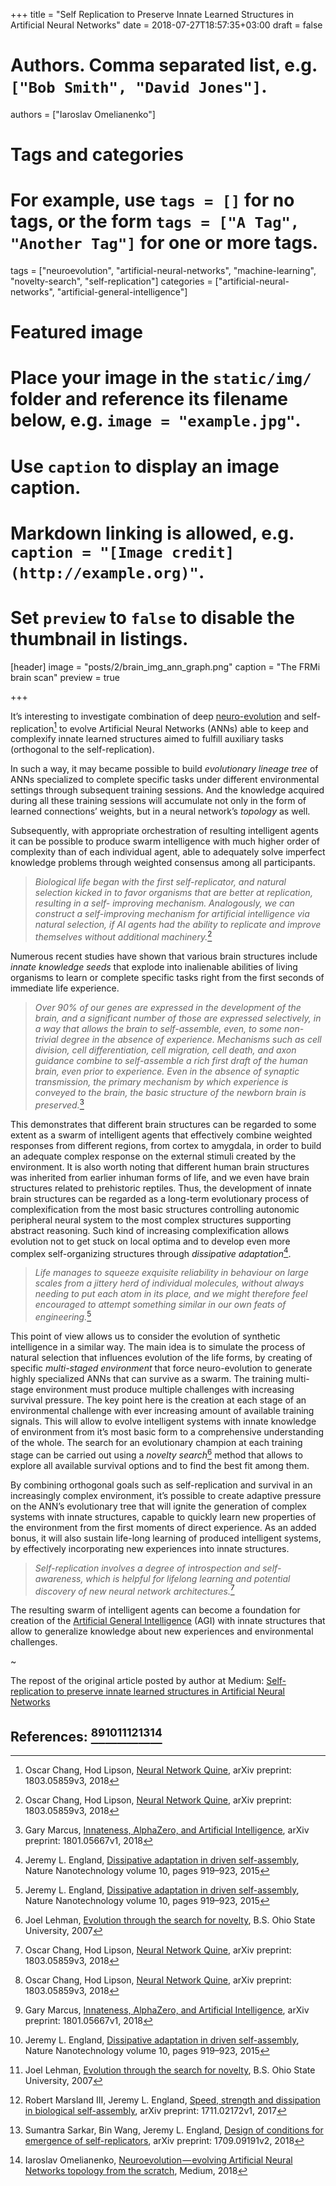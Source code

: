 +++
title = "Self Replication to Preserve Innate Learned Structures in Artificial Neural Networks"
date = 2018-07-27T18:57:35+03:00
draft = false

# Authors. Comma separated list, e.g. `["Bob Smith", "David Jones"]`.
authors = ["Iaroslav Omelianenko"]

# Tags and categories
# For example, use `tags = []` for no tags, or the form `tags = ["A Tag", "Another Tag"]` for one or more tags.
tags = ["neuroevolution", "artificial-neural-networks", "machine-learning", "novelty-search", "self-replication"]
categories = ["artificial-neural-networks", "artificial-general-intelligence"]

# Featured image
# Place your image in the `static/img/` folder and reference its filename below, e.g. `image = "example.jpg"`.
# Use `caption` to display an image caption.
#   Markdown linking is allowed, e.g. `caption = "[Image credit](http://example.org)"`.
# Set `preview` to `false` to disable the thumbnail in listings.
[header]
image = "posts/2/brain_img_ann_graph.png"
caption = "The FRMi brain scan"
preview = true

+++

It’s interesting to investigate combination of deep [neuro-evolution](https://medium.com/@io42/neuroevolution-evolving-artificial-neural-networks-topology-from-the-scratch-d1ebc5540d84) and self-replication[^1] to evolve Artificial Neural Networks (ANNs) able to keep and complexify innate learned structures aimed to fulfill auxiliary tasks (orthogonal to the self-replication).

In such a way, it may became possible to build *evolutionary lineage tree* of ANNs specialized to complete specific tasks under different environmental settings through subsequent training sessions. And the knowledge acquired during all these training sessions will accumulate not only in the form of learned connections’ weights, but in a neural network’s *topology* as well.

Subsequently, with appropriate orchestration of resulting intelligent agents it can be possible to produce swarm intelligence with much higher order of complexity than of each individual agent, able to adequately solve imperfect knowledge problems through weighted consensus among all participants.

> *Biological life began with the first self-replicator, and natural selection kicked in to favor organisms that are better at replication, resulting in a self- improving mechanism. Analogously, we can construct a self-improving mechanism for artificial intelligence via natural selection, if AI agents had the ability to replicate and improve themselves without additional machinery.*[^1]

Numerous recent studies have shown that various brain structures include *innate knowledge seeds* that explode into inalienable abilities of living organisms to learn or complete specific tasks right from the first seconds of immediate life experience.

> *Over 90% of our genes are expressed in the development of the brain, and a significant number of those are expressed selectively, in a way that allows the brain to self-assemble, even, to some non-trivial degree in the absence of experience. Mechanisms such as cell division, cell differentiation, cell migration, cell death, and axon guidance combine to self-assemble a rich first draft of the human brain, even prior to experience. Even in the absence of synaptic transmission, the primary mechanism by which experience is conveyed to the brain, the basic structure of the newborn brain is preserved.*[^2]

This demonstrates that different brain structures can be regarded to some extent as a swarm of intelligent agents that effectively combine weighted responses from different regions, from cortex to amygdala, in order to build an adequate complex response on the external stimuli created by the environment. It is also worth noting that different human brain structures was inherited from earlier inhuman forms of life, and we even have brain structures related to prehistoric reptiles. Thus, the development of innate brain structures can be regarded as a long-term evolutionary process of complexification from the most basic structures controlling autonomic peripheral neural system to the most complex structures supporting abstract reasoning. Such kind of increasing complexification allows evolution not to get stuck on local optima and to develop even more complex self-organizing structures through *dissipative adaptation*[^3].

> *Life manages to squeeze exquisite reliability in behaviour on large scales from a jittery herd of individual molecules, without always needing to put each atom in its place, and we might therefore feel encouraged to attempt something similar in our own feats of engineering.*[^3]

This point of view allows us to consider the evolution of synthetic intelligence in a similar way. The main idea is to simulate the process of natural selection that influences evolution of the life forms, by creating of specific *multi-staged environment* that force neuro-evolution to generate highly specialized ANNs that can survive as a swarm. The training multi-stage environment must produce multiple challenges with increasing survival pressure. The key point here is the creation at each stage of an environmental challenge with ever increasing amount of available training signals. This will allow to evolve intelligent systems with innate knowledge of environment from it’s most basic form to a comprehensive understanding of the whole. The search for an evolutionary champion at each training stage can be carried out using a *novelty search*[^4] method that allows to explore all available survival options and to find the best fit among them.

By combining orthogonal goals such as self-replication and survival in an increasingly complex environment, it’s possible to create adaptive pressure on the ANN’s evolutionary tree that will ignite the generation of complex systems with innate structures, capable to quickly learn new properties of the environment from the first moments of direct experience. As an added bonus, it will also sustain life-long learning of produced intelligent systems, by effectively incorporating new experiences into innate structures.

> *Self-replication involves a degree of introspection and self-awareness, which is helpful for lifelong learning and potential discovery of new neural network architectures.*[^1]

The resulting swarm of intelligent agents can become a foundation for creation of the [Artificial General Intelligence](https://en.wikipedia.org/wiki/Artificial_general_intelligence) (AGI) with innate structures that allow to generalize knowledge about new experiences and environmental challenges.

~

The repost of the original article posted by author at Medium: [Self-replication to preserve innate learned structures in Artificial Neural Networks](https://medium.com/@io42/self-replication-to-preserve-innate-leaned-structures-in-artificial-neural-networks-9bd8758662b4)

## References: [^1][^2][^3][^4][^5][^6][^7]
[^1]: Oscar Chang, Hod Lipson, [Neural Network Quine](https://arxiv.org/abs/1803.05859), arXiv preprint: 1803.05859v3, 2018
[^2]: Gary Marcus, [Innateness, AlphaZero, and Artificial Intelligence](https://arxiv.org/abs/1801.05667), arXiv preprint: 1801.05667v1, 2018
[^3]: Jeremy L. England, [Dissipative adaptation in driven self-assembly](https://www.englandlab.com/uploads/7/8/0/3/7803054/nnano.2015.250__1_.pdf), Nature Nanotechnology volume 10, pages 919–923, 2015
[^4]: Joel Lehman, [Evolution through the search for novelty](http://joellehman.com/lehman-dissertation.pdf), B.S. Ohio State University, 2007
[^5]: Robert Marsland III, Jeremy L. England, [Speed, strength and dissipation in biological self-assembly](https://arxiv.org/abs/1711.02172), arXiv preprint: 1711.02172v1, 2017
[^6]: Sumantra Sarkar, Bin Wang, Jeremy L. England, [Design of conditions for emergence of self-replicators](https://arxiv.org/abs/1709.09191), arXiv preprint: 1709.09191v2, 2018
[^7]: Iaroslav Omelianenko, [Neuroevolution — evolving Artificial Neural Networks topology from the scratch](https://medium.com/@io42/neuroevolution-evolving-artificial-neural-networks-topology-from-the-scratch-d1ebc5540d84), Medium, 2018
